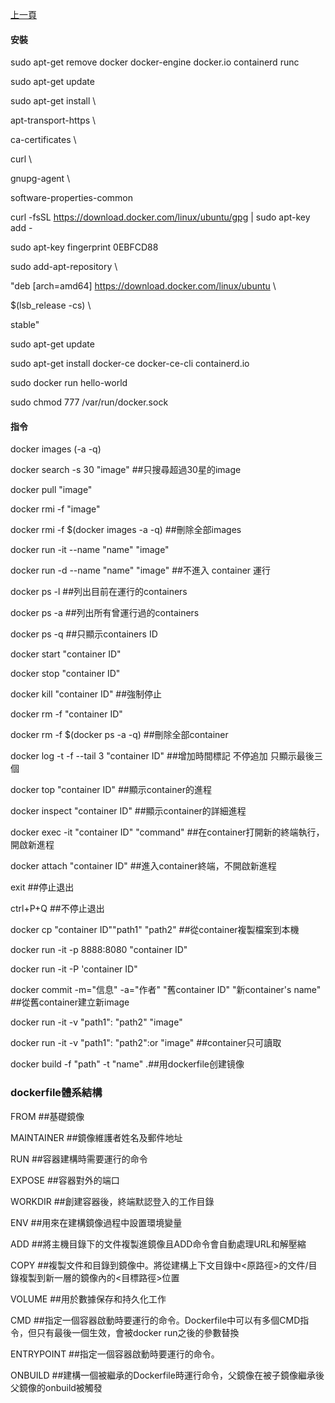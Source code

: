 [上一頁](https://jian-hong-wu.github.io/blog/)

#### 安裝

sudo apt-get remove docker docker-engine docker.io containerd runc

sudo apt-get update

sudo apt-get install \

  apt-transport-https \
  
  ca-certificates \
  
  curl \
  
  gnupg-agent \
  
  software-properties-common
  
curl -fsSL https://download.docker.com/linux/ubuntu/gpg | sudo apt-key add -

sudo apt-key fingerprint 0EBFCD88

sudo add-apt-repository \

  "deb [arch=amd64] https://download.docker.com/linux/ubuntu \
  
  $(lsb_release -cs) \
  
  stable"
  
sudo apt-get update

sudo apt-get install docker-ce docker-ce-cli containerd.io

sudo docker run hello-world

sudo chmod 777 /var/run/docker.sock

#### 指令
docker images (-a -q)

docker search -s 30 "image" ##只搜尋超過30星的image

docker pull "image"

docker rmi -f "image"

docker rmi -f $(docker images -a -q) ##刪除全部images

docker run -it --name "name" "image"

docker run -d --name "name" "image" ##不進入 container 運行



docker ps -l ##列出目前在運行的containers

docker ps -a ##列出所有曾運行過的containers

docker ps -q ##只顯示containers ID

docker start "container ID"

docker stop "container ID"

docker kill "container ID" ##強制停止

docker rm -f "container ID"

docker rm -f $(docker ps -a -q) ##刪除全部container

docker log -t -f --tail 3 "container ID" ##增加時間標記 不停追加 只顯示最後三個

docker top "container ID" ##顯示container的進程

docker inspect "container ID" ##顯示container的詳細進程

docker exec -it "container ID" "command" ##在container打開新的終端執行，開啟新進程

docker attach "container ID" ##進入container終端，不開啟新進程

exit ##停止退出

ctrl+P+Q ##不停止退出

docker cp "container ID""path1" "path2" ##從container複製檔案到本機



docker run -it -p 8888:8080 "container ID"

docker run -it -P 'container ID"

docker commit -m="信息" -a="作者" "舊container ID" "新container's name" ##從舊container建立新image

docker run -it -v "path1": "path2" "image"

docker run -it -v "path1": "path2":or "image" ##container只可讀取

docker build -f "path" -t "name" .##用dockerfile创建镜像


### dockerfile體系結構

FROM ##基礎鏡像

MAINTAINER ##鏡像維護者姓名及郵件地址

RUN ##容器建構時需要運行的命令

EXPOSE ##容器對外的端口

WORKDIR ##創建容器後，終端默認登入的工作目錄

ENV ##用來在建構鏡像過程中設置環境變量

ADD ##將主機目錄下的文件複製進鏡像且ADD命令會自動處理URL和解壓縮

COPY ##複製文件和目錄到鏡像中。將從建構上下文目錄中<原路徑>的文件/目錄複製到新一層的鏡像內的<目標路徑>位置

VOLUME ##用於數據保存和持久化工作

CMD ##指定一個容器啟動時要運行的命令。Dockerfile中可以有多個CMD指令，但只有最後一個生效，會被docker run之後的參數替換

ENTRYPOINT ##指定一個容器啟動時要運行的命令。

ONBUILD ##建構一個被繼承的Dockerfile時運行命令，父鏡像在被子鏡像繼承後父鏡像的onbuild被觸發







































